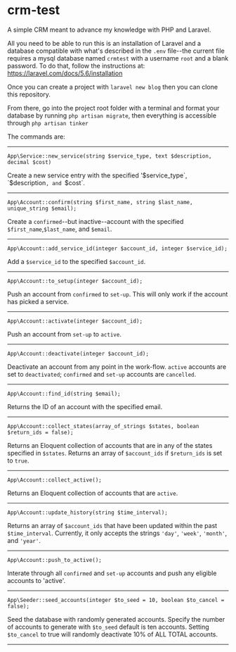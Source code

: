 # crm-test
A simple CRM meant to advance my knowledge with PHP and Laravel.

All you need to be able to run this is an installation of Laravel and a database compatible with what's described in the `.env` file--the current file requires a mysql database named `crmtest` with a username `root` and a blank password.
To do that, follow the instructions at: https://laravel.com/docs/5.6/installation

Once you can create a project with `laravel new blog` then you can clone this repository.

From there, go into the project root folder with a terminal and format your database by running `php artisan migrate`, then everything is accessible through `php artisan tinker`

The commands are:

---

`App\Service::new_service(string $service_type, text $description, decimal $cost)`

Create a new service entry with the specified '$service_type`, `$description`, and `$cost`.

---

`App\Account::confirm(string $first_name, string $last_name, unique_string $email);`

Create a `confirmed`--but inactive--account with the specified `$first_name`,`$last_name`, and `$email`.

---

`App\Account::add_service_id(integer $account_id, integer $service_id);`

Add a `$service_id` to the specified `$account_id`.

---

`App\Account::to_setup(integer $account_id);`

Push an account from `confirmed` to `set-up`. This will only work if the account has picked a service.

---

`App\Account::activate(integer $account_id);`

Push an account from `set-up` to `active`.

---

`App\Account::deactivate(integer $account_id);`

Deactivate an account from any point in the work-flow. `active` accounts are set to `deactivated`; `confirmed` and `set-up` accounts are `cancelled`.

---

`App\Account::find_id(string $email);`

Returns the ID of an account with the specified email.

---

`App\Account::collect_states(array_of_strings $states, boolean $return_ids = false);`

Returns an Eloquent collection of accounts that are in any of the states specified in `$states`. Returns an array of `$account_ids` if `$return_ids` is set to `true`.

---

`App\Account::collect_active();`

Returns an Eloquent collection of accounts that are `active`.

---

`App\Account::update_history(string $time_interval);`

Returns an array of `$account_ids` that have been updated within the past `$time_interval`.
Currently, it only accepts the strings `'day'`, `'week'`, `'month'`, and `'year'`.

---

`App\Account::push_to_active();`

Interate through all `confirmed` and `set-up` accounts and push any eligible accounts to 'active'. 

---

`App\Seeder::seed_accounts(integer $to_seed = 10, boolean $to_cancel = false);`

Seed the database with randomly generated accounts. Specify the number of accounts to generate with `$to_seed` default is ten accounts. Setting `$to_cancel` to true will randomly deactivate 10% of ALL TOTAL accounts.

---
